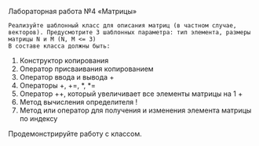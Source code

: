 Лабораторная работа №4
«Матрицы»

	Реализуйте шаблонный класс для описания матриц (в частном случае, векторов). Предусмотрите 3 шаблонных параметра: тип элемента, размеры матрицы N и M (N, M <= 3)
	В составе класса должны быть:
1.	Конструктор копирования
2.	Оператор присваивания копированием
3.	Оператор ввода и вывода +
4.	Операторы +, +=, *, *= 
5.	Оператор ++, который увеличивает все элементы матрицы на 1 +
6.	Метод вычисления определителя !
7.	Метод или оператор для получения и изменения элемента матрицы по индексу

Продемонстрируйте работу с классом.
